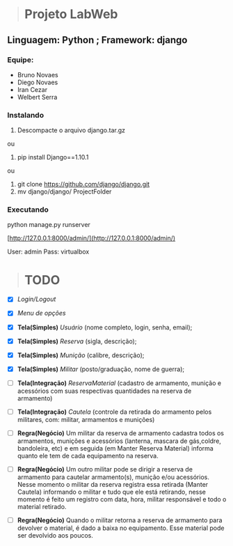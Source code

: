 > # Projeto LabWeb
## Linguagem: Python ; Framework: django

### Equipe:
  * Bruno Novaes
  * Diego Novaes
  * Iran Cezar
  * Welbert Serra

### Instalando
1. Descompacte o arquivo  django.tar.gz

ou

1. pip install Django==1.10.1

ou

1. git clone https://github.com/django/django.git
2. mv django/django/ ProjectFolder

### Executando

python manage.py runserver

[http://127.0.0.1:8000/admin/](http://127.0.0.1:8000/admin/)

User: admin
Pass: virtualbox



> # TODO 

- [x] *Login/Logout*
- [x] *Menu de opções*
- [x] **Tela(Simples)** *Usuário* (nome completo, login, senha, email);
- [x] **Tela(Simples)** *Reserva* (sigla, descrição);
- [x] **Tela(Simples)** *Munição* (calibre, descrição);
- [x] **Tela(Simples)** *Militar* (posto/graduação, nome de guerra);
- [ ] **Tela(Integração)** *ReservaMaterial* (cadastro de armamento, munição e acessórios com suas respectivas quantidades na reserva de armamento)
- [ ] **Tela(Integração)** *Cautela* (controle da retirada do armamento pelos militares, com: militar, armamentos e munições)
- [ ] **Regra(Negócio)** Um militar da reserva de armamento cadastra todos os armamentos, munições e acessórios (lanterna, mascara de gás,coldre, bandoleira, etc) e em seguida (em Manter Reserva Material) informa quanto ele tem de cada equipamento na reserva.
- [ ] **Regra(Negócio)** Um outro militar pode se dirigir a reserva de armamento para cautelar armamento(s), munição e/ou acessórios. Nesse momento o militar da reserva registra essa retirada (Manter Cautela) informando o militar e tudo que ele está retirando, nesse momento é feito um registro com data, hora, militar responsável e todo o material retirado.
- [ ] **Regra(Negócio)** Quando o militar retorna a reserva de armamento para devolver o material, é dado a baixa no equipamento. Esse material pode ser devolvido aos poucos.

